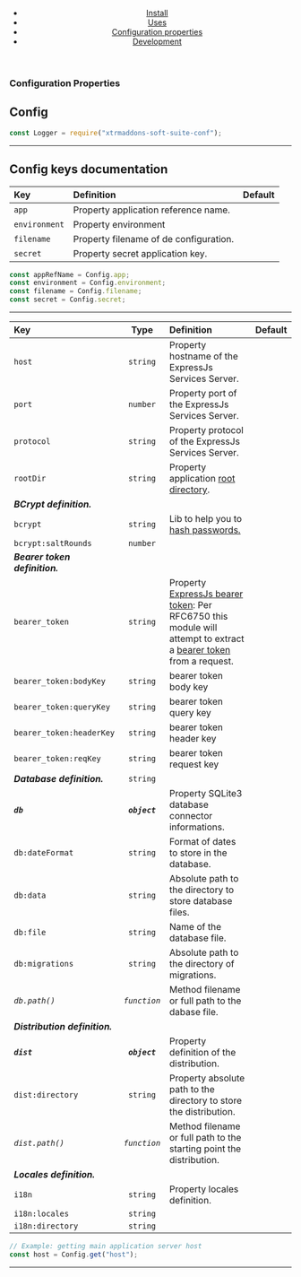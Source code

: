 <section class="tutorial-section">
  <header>
    <ul>
      <li><a href="tutorial-en-install.html">Install</a></li>
      <li><a href="tutorial-en-uses.html">Uses</a></li>
      <li><a href="tutorial-en-properties.html">Configuration properties</a></li>
      <li><a href="tutorial-en-development.html">Development</a></li>
    </ul>
  </header>
<section>

# Configuration Properties

## Config

```javascript
const Logger = require("xtrmaddons-soft-suite-conf");
```

---

## Config keys documentation

| Key  | Definition | Default |
|:-----|:-----------|:--------:|
| `app` | Property application reference name. |
| `environment` | Property environment |
| `filename` | Property filename of de configuration. |
| `secret` | Property secret application key. |

```javascript
const appRefName = Config.app;
const environment = Config.environment;
const filename = Config.filename;
const secret = Config.secret;
```

---

| Key  | Type | Definition | Default |
|:-----|:----: |:-----------|:--------:|
| `host` | `string` | Property hostname of the ExpressJs Services Server. |
| `port` | `number` | Property port of the ExpressJs Services Server. |
| `protocol` | `string` | Property protocol of the ExpressJs Services Server. |
| `rootDir` | `string` | Property application [root directory](https://nodejs.org/api/process.html#process_process_cwd). |
| _**BCrypt definition.**_ | | |
| `bcrypt` | `string` | Lib to help you to [hash passwords.](https://www.npmjs.com/package/bcrypt) |
| `bcrypt:saltRounds` | `number` |  |
| _**Bearer token definition.**_ | | |
| `bearer_token` | `string` | Property [ExpressJs bearer token](https://www.npmjs.com/package/express-bearer-token): Per RFC6750 this module will attempt to extract a [bearer token](https://swagger.io/docs/specification/authentication/bearer-authentication/]) from a request. |
| `bearer_token:bodyKey` | `string` | bearer token body key |
| `bearer_token:queryKey` | `string` | bearer token query key |
| `bearer_token:headerKey` | `string` | bearer token header key |
| `bearer_token:reqKey` | `string` | bearer token request key |
| _**Database definition.**_ | `string` | | |
| _**`db`**_   | _**`object`**_ | Property SQLite3 database connector informations. |
| `db:dateFormat` | `string` | Format of dates to store in the database. |
| `db:data` | `string` | Absolute path to the directory to store database files. |
| `db:file` | `string` | Name of the database file. |
| `db:migrations` | `string` | Absolute path to the directory of migrations. |
| _`db.path()`_ | _`function`_ | Method filename or full path to the dabase file. |
| _**Distribution definition.**_ | | |
| _**`dist`**_ | _**`object`**_ | Property definition of the distribution. |
| `dist:directory` | `string` | Property absolute path to the directory to store the distribution. |
| _`dist.path()`_ | _`function`_ | Method filename or full path to the starting point the distribution. |
| _**Locales definition.**_ | | |
| `i18n` | `string` | Property locales definition. |
| `i18n:locales` | `string` |  |
| `i18n:directory` | `string` |  |

```javascript
// Example: getting main application server host
const host = Config.get("host");
```

---
